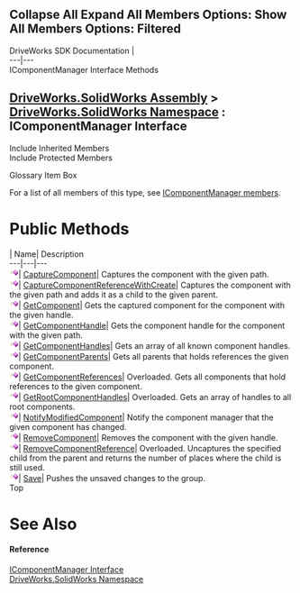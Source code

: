 Collapse All Expand All Members Options: Show All  Members Options: Filtered   
---  
DriveWorks SDK Documentation  |   
---|---  
IComponentManager Interface Methods   
  
[DriveWorks.SolidWorks Assembly](topic13342.md) > [DriveWorks.SolidWorks Namespace](topic13345.md) : IComponentManager Interface  
---  
  
Include Inherited Members    
Include Protected Members    


Glossary Item Box

For a list of all members of this type, see [IComponentManager members](topic13386.md).

# Public Methods

| Name| Description  
---|---|---  
![ Method](dotnetimages/Method.gif)| [CaptureComponent](topic13390.md)| Captures the component with the given path.   
![ Method](dotnetimages/Method.gif)| [CaptureComponentReferenceWithCreate](topic13391.md)| Captures the component with the given path and adds it as a child to the given parent.   
![ Method](dotnetimages/Method.gif)| [GetComponent](topic13392.md)| Gets the captured component for the component with the given handle.   
![ Method](dotnetimages/Method.gif)| [GetComponentHandle](topic13393.md)| Gets the component handle for the component with the given path.   
![ Method](dotnetimages/Method.gif)| [GetComponentHandles](topic13394.md)| Gets an array of all known component handles.   
![ Method](dotnetimages/Method.gif)| [GetComponentParents](topic13395.md)| Gets all parents that holds references the given component.   
![ Method](dotnetimages/Method.gif)| [GetComponentReferences](topic13396.md)| Overloaded. Gets all components that hold references to the given component.   
![ Method](dotnetimages/Method.gif)| [GetRootComponentHandles](topic13399.md)| Overloaded. Gets an array of handles to all root components.   
![ Method](dotnetimages/Method.gif)| [NotifyModifiedComponent](topic13402.md)| Notify the component manager that the given component has changed.   
![ Method](dotnetimages/Method.gif)| [RemoveComponent](topic13403.md)| Removes the component with the given handle.   
![ Method](dotnetimages/Method.gif)| [RemoveComponentReference](topic13404.md)| Overloaded. Uncaptures the specified child from the parent and returns the number of places where the child is still used.   
![ Method](dotnetimages/Method.gif)| [Save](topic13407.md)| Pushes the unsaved changes to the group.   
Top

# See Also

#### Reference

[IComponentManager Interface](topic13385.md)   
[DriveWorks.SolidWorks Namespace](topic13345.md)


